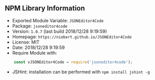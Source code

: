 ## NPM Library Information
* Exported Module Variable: `JSONEditor4Code`
* Package:  `jsoneditor4code`
* Version:  `1.0.7`   (last build 2018/12/28 9:19:59)
* Homepage: `https://niebert.github.io/JSONEditor4Code`
* License:  MIT
* Date:     2018/12/28 9:19:59
* Require Module with:
```javascript
    const vJSONEditor4Code = require('jsoneditor4code');
```
* JSHint: installation can be performed with `npm install jshint -g`
